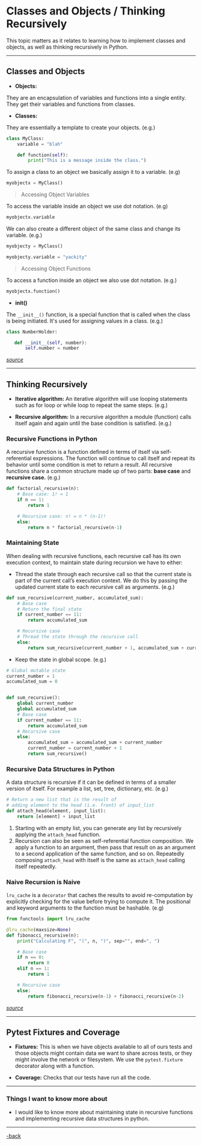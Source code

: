 # Classes and Objects / Thinking Recursively

This topic matters as it relates to learning how to implement classes and objects, as well as thinking recursively in Python.

---

## Classes and Objects

* **Objects:** 

They are an encapsulation of variables and functions into a single entity. They get their variables and functions from classes. 

* **Classes:** 

They are essentially a template to create your objects. (e.g.)

```python
class MyClass:
    variable = "blah"

    def function(self):
        print("This is a message inside the class.")
```

To assign a class to an object we basically assign it to a variable. (e.g)

```python
myobjectx = MyClass()
```

>Accessing Object Variables

To access the variable inside an object we use dot notation. (e.g)

```python
myobjectx.variable
```
We can also create a different object of the same class and change its variable. (e.g.)

```python
myobjecty = MyClass()

myobjecty.variable = "yackity"
```

>Accessing Object Functions

To access a function inside an object we also use dot notation. (e.g.)

```python
myobjectx.function()
```

* **init()**

The `__init__()` function, is a special function that is called when the class is being initiated. It's used for assigning values in a class. (e.g.)

```python
class NumberHolder:

   def __init__(self, number):
       self.number = number
```

[*source*](https://www.learnpython.org/en/Classes_and_Objects)

---

## Thinking Recursively

* **Iterative algorithm:** An iterative algorithm will use looping statements such as for loop or while loop to repeat the same steps. (e.g.)

* **Recursive algorithm:** In a recursive algorithm a module (function) calls itself again and again until the base condition is satisfied. (e.g.)

### Recursive Functions in Python

A recursive function is a function defined in terms of itself via self-referential expressions. The function will continue to call itself and repeat its behavior until some condition is met to return a result. All recursive functions share a common structure made up of two parts: **base case** and **recursive case.** (e.g.)

```python
def factorial_recursive(n):
    # Base case: 1! = 1
    if n == 1:
        return 1

    # Recursive case: n! = n * (n-1)!
    else:
        return n * factorial_recursive(n-1)
```

### Maintaining State

When dealing with recursive functions, each recursive call has its own execution context, to maintain state during recursion we have to either:

- Thread the state through each recursive call so that the current state is part of the current call’s execution context. We do this by passing the updated current state to each recursive call as arguments. (e.g.)

```python
def sum_recursive(current_number, accumulated_sum):
    # Base case
    # Return the final state
    if current_number == 11:
        return accumulated_sum

    # Recursive case
    # Thread the state through the recursive call
    else:
        return sum_recursive(current_number + 1, accumulated_sum + current_number)
```

- Keep the state in global scope. (e.g.)

```python
# Global mutable state
current_number = 1
accumulated_sum = 0


def sum_recursive():
    global current_number
    global accumulated_sum
    # Base case
    if current_number == 11:
        return accumulated_sum
    # Recursive case
    else:
        accumulated_sum = accumulated_sum + current_number
        current_number = current_number + 1
        return sum_recursive()
```

### Recursive Data Structures in Python

A data structure is recursive if it can be defined in terms of a smaller version of itself. For example a list, set, tree, dictionary, etc. (e.g.)

```python
# Return a new list that is the result of
# adding element to the head (i.e. front) of input_list
def attach_head(element, input_list):
    return [element] + input_list
```

1. Starting with an empty list, you can generate any list by recursively applying the `attach_head` function.
2. Recursion can also be seen as self-referential function composition. We apply a function to an argument, then pass that result on as an argument to a second application of the same function, and so on. Repeatedly composing `attach_head` with itself is the same as `attach_head` calling itself repeatedly.

### Naive Recursion is Naive

`lru_cache` is a `decorator` that caches the results to avoid re-computation by explicitly checking for the value before trying to compute it. The positional and keyword arguments to the function must be hashable. (e.g)

```python
from functools import lru_cache

@lru_cache(maxsize=None)
def fibonacci_recursive(n):
    print("Calculating F", "(", n, ")", sep="", end=", ")

    # Base case
    if n == 0:
        return 0
    elif n == 1:
        return 1

    # Recursive case
    else:
        return fibonacci_recursive(n-1) + fibonacci_recursive(n-2)
```

[*source*](https://realpython.com/python-thinking-recursively/)

---

## Pytest Fixtures and Coverage

* **Fixtures:** This is when we have objects available to all of ours tests and those objects might contain data we want to share across tests, or they might involve the network or filesystem. We use the `pytest.fixture` decorator along with a function.

* **Coverage:** Checks that our tests have run all the code.

---

### Things I want to know more about

* I would like to know more about maintaining state in recursive functions and implementing recursive data structures in python.

---

[-back](https://alexriverau.github.io/reading-notes/code401)
